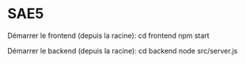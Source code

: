 # SAE5

Démarrer le frontend (depuis la racine): 
cd frontend
npm start

Démarrer le backend (depuis la racine):
cd backend
node src/server.js
